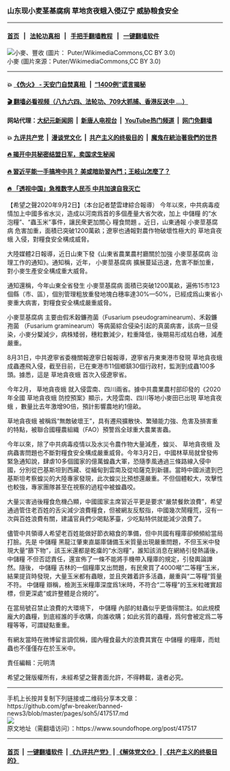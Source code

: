 ### 山东现小麦茎基腐病 草地贪夜蛾入侵辽宁 威胁粮食安全
------------------------

#### [首页](https://github.com/gfw-breaker/banned-news3/blob/master/README.md) &nbsp;&nbsp;|&nbsp;&nbsp; [法轮功真相](https://github.com/begood0513/basic/blob/master/README.md)  &nbsp;&nbsp;|&nbsp;&nbsp; [手把手翻墙教程](https://github.com/gfw-breaker/guides/wiki)  &nbsp;&nbsp;|&nbsp;&nbsp; [一键翻墙软件](https://github.com/gfw-breaker/nogfw/blob/master/README.md)  



<div><img alt="小麥、豐收  (圖片：	Puter/WikimediaCommons,CC BY 3.0)" src="https://img.soundofhope.org/2019-12/1577158083218.jpg"/>
<br/><figcaption class="caption">
 小麥  (圖片來源：Puter/WikimediaCommons,CC BY 3.0)
</figcaption></div><hr/>

#### 💥 [《伪火》 - 天安门自焚真相 ](http://141.164.51.119:10000/videos/blog/weihuo.html)&nbsp; |&nbsp; [“1400例”谎言揭秘  ](http://141.164.51.119:10000/videos/blog/jiexi1400.html)

#### [ 🎬  翻墙必看视频（八九六四、法轮功、709大抓捕、香港反送中 ...）](https://github.com/gfw-breaker/links/blob/master/banned.md)

#### 网站代理：[大纪元新闻网](http://167.172.10.89:10080/gb/) &nbsp;|&nbsp; [新唐人电视台](http://167.172.10.89:8808/gb/)  &nbsp;|&nbsp; [YouTube热门频道](http://158.247.203.241/youtube.html) &nbsp;|&nbsp; [网门免翻墙](http://158.247.203.241:11000/show.aspx?name=ogHome)

#### 💥 [九评共产党](http://141.164.51.119:10000/videos/res/jiuping/)&nbsp; |&nbsp; [漫谈党文化](http://141.164.51.119:10000/videos/res/mtdwh/)&nbsp; |&nbsp; [共产主义的终极目的](http://141.164.51.119:10000/videos/res/zjmd/)&nbsp; |&nbsp; [魔鬼在統治著我們的世界](http://141.164.51.119:10000/videos/res/TheSpecter/)  

#### [ 🔥  揭开中共秘密结盟日军，卖国求生秘闻 ](http://141.164.51.119:10000/videos/news/epoch01.html)

#### [ 🔥  習近平能一手搞垮中共？ 美或暗助習內鬥；王岐山怎麼了？](http://141.164.51.119:10000/videos/news/epoch02.html)

#### [ 🔥  「透视中国」急推数字人民币 中共加速自我灭亡](http://141.164.51.119:10000/videos/news/don01.html)

<div><div class="Content__Wrapper sc-1bvya0-0 grZQxZ">
 <p class="meta-top">
  <span class="meta">
   【希望之聲2020年9月2日】（本台記者楚雲珒綜合報導）
  </span>
  今年以來，中共病毒疫情加上中國多省水災，造成以河南爲首的多個產量大省欠收，加上
  <ok href="/term/46680?lang=b5">
   中儲糧
  </ok>
  的“水泡糧”、“蟲玉米”事件，讓民衆更加關心
  <ok href="/term/274216?lang=b5">
   糧食問題
  </ok>
  。近日，山東通報
  <ok href="/term/366130?lang=b5">
   小麥莖基腐病
  </ok>
  危害加重，面積已突破1200萬畝；遼寧也通報對農作物破壞性極大的
  <ok href="/term/139890?lang=b5">
   草地貪夜蛾
  </ok>
  入侵，對糧食安全構成威脅。
 </p>
 <p>
  大陸媒體2日報導，近日山東下發《山東省農業農村廳關於加強
  <ok href="/term/366130?lang=b5">
   小麥莖基腐病
  </ok>
  治理工作的通知》。通知稱，近年，
  <ok href="/term/366130?lang=b5">
   小麥莖基腐病
  </ok>
  擴展蔓延迅速，危害不斷加重，對小麥生產安全構成重大威脅。
 </p>
 <div class="AD_Embed__Wrap-sc-1xslmin-0 igMuqX module desktop">
  <div>
  </div>
 </div>
 <p>
  通知還稱，今年山東全省發生
  <ok href="/term/366130?lang=b5">
   小麥莖基腐病
  </ok>
  面積已突破1200萬畝，遍佈15市123個縣（市、區），個別管理粗放重發地塊白穗率達30%—50%，已經成爲山東省小麥重大病害，對糧食安全構成嚴重威脅。
 </p>
 <p>
  <ok href="/term/366130?lang=b5">
   小麥莖基腐病
  </ok>
  主要由假禾穀鐮孢菌（Fusarium pseudograminearum)、禾穀鐮孢菌 （Fusarium graminearum）等病菌綜合侵染引起的真菌病害，該病一旦侵染，小麥分櫱減少，病株矮弱，穗粒數減少，粒重降低，後期易形成枯白穗，減產嚴重。
 </p>
 <p>
  8月31日，中共遼寧省委機關報遼寧日報報導，遼寧省丹東東港市發現
  <ok href="/term/139890?lang=b5">
   草地貪夜蛾
  </ok>
  成蟲遷飛入侵，截至目前，已在東港市11個鄉鎮30個行政村，監測到成蟲100多頭。據悉，這是
  <ok href="/term/139890?lang=b5">
   草地貪夜蛾
  </ok>
  首次入侵遼寧省。
 </p>
 <p>
  今年2月，
  <ok href="/term/139890?lang=b5">
   草地貪夜蛾
  </ok>
  就入侵雲南、四川兩省。據中共農業農村部印發的《2020年全國
  <ok href="/term/139890?lang=b5">
   草地貪夜蛾
  </ok>
  防控預案》顯示，大陸雲南、四川等地小麥田已出現
  <ok href="/term/139890?lang=b5">
   草地貪夜蛾
  </ok>
  ，數量比去年激增90倍，預計影響農地約1億畝。
 </p>
 <p>
  <ok href="/term/139890?lang=b5">
   草地貪夜蛾
  </ok>
  被稱爲“無敵破壞王”，具有遷飛擴散快、繁殖能力強、危害及損害重的特點，被聯合國糧農組織（FAO）預警爲全球重大農業害蟲。
 </p>
 <p>
  今年以來，除了中共病毒疫情以及水災令農作物大量減產，蝗災、
  <ok href="/term/139890?lang=b5">
   草地貪夜蛾
  </ok>
  及病蟲害問題也不斷對糧食安全構成嚴重威脅。今年3月2日，中國林草局就曾發佈緊急通知說，肆虐10多個國家的億萬蝗蟲大軍，恐隨季風通過三條路線入侵中國，分別從巴基斯坦到西藏、從緬甸到雲南及從哈薩克到新疆。當時中國派遣到巴基斯坦考察蝗災的大陸專家發現，此次蝗災比預想還嚴重。不但個體較大，攻擊性也較強，專家團隊甚至在視察的過程中被蝗蟲咬。
 </p>
 <p>
  大量災害過後糧食危機凸顯，中國國家主席習近平更是要求“嚴禁餐飲浪費”，希望通過管住老百姓的舌尖減少浪費糧食，但被網友反駁指，中國幾次鬧糧荒，沒有一次與百姓浪費有關，建議官員們少喝點茅臺，少吃點特供就能減少浪費了。
 </p>
 <p>
  儘管中共領導人希望老百姓能做好節衣縮食的準備，但中共國有糧庫卻頻頻給當局打臉。先是
  <ok href="/term/46680?lang=b5">
   中儲糧
  </ok>
  黑龍江肇東直屬庫儲備玉米質量出現嚴重問題，不但玉米中發現大量“篩下物”，該玉米還都是乾癟的“水泡糧”，誰知該消息在網絡引發熱議後，
  <ok href="/term/46680?lang=b5">
   中儲糧
  </ok>
  不但否認責任，還宣佈了一條不能將手機帶入糧庫的規定，引發輿論譁然。隨後，
  <ok href="/term/46680?lang=b5">
   中儲糧
  </ok>
  吉林的一個糧庫又出問題，有民衆買了4000噸“二等糧”玉米，結果提貨時發現，大量玉米都有蟲眼，並且夾雜着許多活蟲，嚴重與“二等糧”質量不符。
  <ok href="/term/46680?lang=b5">
   中儲糧
  </ok>
  辯稱，檢測玉米糧庫深度爲1米時，不符合“二等糧”的玉米粒確實超標，但更深處“或許整體是合規的”。
 </p>
 <div class="AD_Embed__Wrap-sc-1xslmin-0 igMuqX module desktop">
  <div>
  </div>
 </div>
 <p>
  在當局號召禁止浪費的大環境下，
  <ok href="/term/46680?lang=b5">
   中儲糧
  </ok>
  內部的蛀蟲似乎更值得關注。如此規模龐大的蟲糧，到底經誰的手收購，向誰收購；如此劣質的蟲糧，爲何會被定爲二等糧等等，可謂疑點重重。
 </p>
 <p>
  有網友當時在微博留言調侃稱，國內糧食最大的浪費其實在
  <ok href="/term/46680?lang=b5">
   中儲糧
  </ok>
  的糧庫，而蛀蟲也不僅僅存在於玉米中。
 </p>
 <p class="meta-btm">
  責任編輯：元明清
 </p>
 <p class="meta-btm">
  希望之聲版權所有，未經希望之聲書面允許，不得轉載，違者必究。
 </p>
</div>
</div>
<hr/>
手机上长按并复制下列链接或二维码分享本文章：<br/>
https://github.com/gfw-breaker/banned-news3/blob/master/pages/soh5/417517.md <br/>
<a href='https://github.com/gfw-breaker/banned-news3/blob/master/pages/soh5/417517.md'><img src='https://github.com/gfw-breaker/banned-news3/blob/master/pages/soh5/417517.md.png'/></a> <br/>
原文地址（需翻墙访问）：https://www.soundofhope.org/post/417517


------------------------
#### [首页](https://github.com/gfw-breaker/banned-news3/blob/master/README.md) &nbsp;|&nbsp; [一键翻墙软件](https://github.com/gfw-breaker/nogfw/blob/master/README.md) &nbsp;| [《九评共产党》](https://github.com/gfw-breaker/9ping.md/blob/master/README.md#九评之一评共产党是什么) | [《解体党文化》](https://github.com/gfw-breaker/jtdwh.md/blob/master/README.md) | [《共产主义的终极目的》](https://github.com/gfw-breaker/gczydzjmd.md/blob/master/README.md)


<img src='http://gfw-breaker.win/banned-news3/pages/soh5/417517.md' width='0px' height='0px'/>